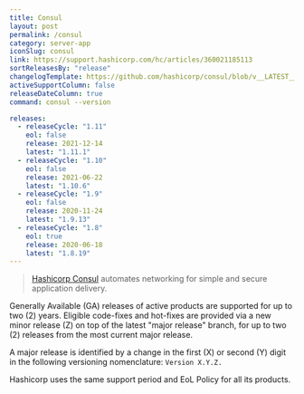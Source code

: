 ```yaml
---
title: Consul
layout: post
permalink: /consul
category: server-app
iconSlug: consul
link: https://support.hashicorp.com/hc/articles/360021185113
sortReleasesBy: "release"
changelogTemplate: https://github.com/hashicorp/consul/blob/v__LATEST__/CHANGELOG.md
activeSupportColumn: false
releaseDateColumn: true
command: consul --version

releases:
  - releaseCycle: "1.11"
    eol: false
    release: 2021-12-14
    latest: "1.11.1"
  - releaseCycle: "1.10"
    eol: false
    release: 2021-06-22
    latest: "1.10.6"
  - releaseCycle: "1.9"
    eol: false
    release: 2020-11-24
    latest: "1.9.13"
  - releaseCycle: "1.8"
    eol: true
    release: 2020-06-18
    latest: "1.8.19"
---
```

> [Hashicorp Consul](https://www.consul.io/) automates networking for simple and secure application delivery.

Generally Available (GA) releases of active products are supported for up to two (2) years. Eligible code-fixes and hot-fixes are provided via a new minor release (Z) on top of the latest "major release" branch, for up to two (2) releases from the most current major release. 

A major release is identified by a change in the first (X) or second (Y) digit in the following versioning nomenclature: `Version X.Y.Z.`

Hashicorp uses the same support period and EoL Policy for all its products.
